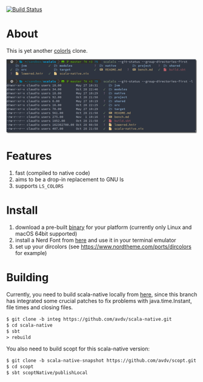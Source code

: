 [![Build Status](https://travis-ci.com/avdv/scalals.svg?branch=master)](https://travis-ci.com/avdv/scalals)

# About

This is yet another [colorls](https://github.com/athityakumar/colorls) clone.

![screenshot](images/screenshot1.png)

# Features

1. fast (compiled to native code)
2. aims to be a drop-in replacement to GNU ls
3. supports `LS_COLORS`

# Install

1. download a pre-built [binary](https://github.com/avdv/scalals/releases/latest) for your platform (currently only Linux and macOS 64bit supported)
2. install a Nerd Font from [here](https://www.nerdfonts.com/font-downloads) and use it in your terminal emulator
3. set up your dircolors (see https://www.nordtheme.com/ports/dircolors for example)

# Building

Currently, you need to build scala-native locally from [here](https://github.com/avdv/scala-native/tree/integ),
since this branch has integrated some crucial patches to fix problems with java.time.Instant, file times
and closing files.

```console
$ git clone -b integ https://github.com/avdv/scala-native.git
$ cd scala-native
$ sbt
> rebuild
```

You also need to build scopt for this scala-native version:

```console
$ git clone -b scala-native-snapshot https://github.com/avdv/scopt.git
$ cd scopt
$ sbt scoptNative/publishLocal
```


